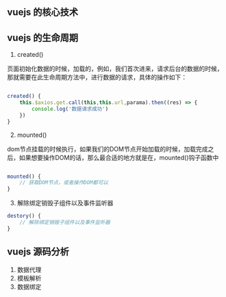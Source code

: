 ## vuejs 的核心技术

## vuejs 的生命周期

1. created()

页面初始化数据的时候，加载的，例如，我们首次进来，请求后台的数据的时候，那就需要在此生命周期方法中，进行数据的请求，具体的操作如下：

```js

created() {
    this.$axios.get.call(this,this.url,parama).then((res) => {
        console.log('数据请求成功')
    })
}

```

2. mounted()

dom节点挂载的时候执行，如果我们的DOM节点开始加载的时候，加载完成之后，如果想要操作DOM的话，那么最合适的地方就是在，mounted()钩子函数中

```js

mounted() {
    // 获取DOM节点，或者操作DOM都可以
}

```

3. 解除绑定销毁子组件以及事件监听器

```js
destory() {
    // 解除绑定销毁子组件以及事件监听器
}

```

## vuejs 源码分析

1. 数据代理
2. 模板解析
3. 数据绑定
